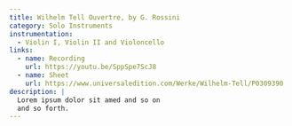 ```yaml
---
title: Wilhelm Tell Ouvertre, by G. Rossini
category: Solo Instruments
instrumentation:
  - Violin I, Violin II and Violoncello
links:
  - name: Recording
    url: https://youtu.be/SppSpe7ScJ8
  - name: Sheet
    url: https://www.universaledition.com/Werke/Wilhelm-Tell/P0309390
description: |
  Lorem ipsum dolor sit amed and so on
  and so forth.
---
```

